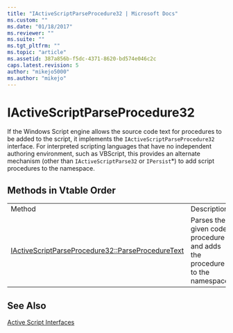 ```yaml
---
title: "IActiveScriptParseProcedure32 | Microsoft Docs"
ms.custom: ""
ms.date: "01/18/2017"
ms.reviewer: ""
ms.suite: ""
ms.tgt_pltfrm: ""
ms.topic: "article"
ms.assetid: 387a856b-f5dc-4371-8620-bd574e046c2c
caps.latest.revision: 5
author: "mikejo5000"
ms.author: "mikejo"
---
```

# IActiveScriptParseProcedure32
If the Windows Script engine allows the source code text for procedures to be added to the script, it implements the `IActiveScriptParseProcedure32` interface. For interpreted scripting languages that have no independent authoring environment, such as VBScript, this provides an alternate mechanism (other than `IActiveScriptParse32` or `IPersist`*) to add script procedures to the namespace.  
  
## Methods in Vtable Order  
  
|||  
|-|-|  
|Method|Description|  
|[IActiveScriptParseProcedure32::ParseProcedureText](../../winscript/reference/iactivescriptparseprocedure32-parseproceduretext.md)|Parses the given code procedure and adds the procedure to the namespace.|  
  
## See Also  
 [Active Script Interfaces](../../winscript/reference/active-script-interfaces.md)